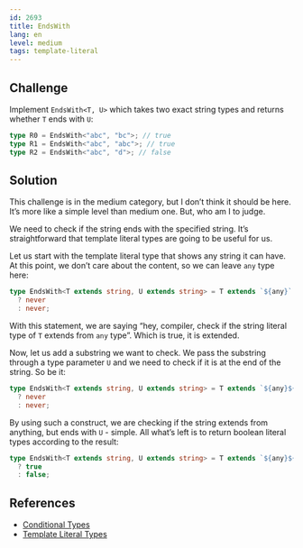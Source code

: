 ```yaml
---
id: 2693
title: EndsWith
lang: en
level: medium
tags: template-literal
---
```


## Challenge

Implement `EndsWith<T, U>` which takes two exact string types and returns
whether `T` ends with `U`:

```typescript
type R0 = EndsWith<"abc", "bc">; // true
type R1 = EndsWith<"abc", "abc">; // true
type R2 = EndsWith<"abc", "d">; // false
```

## Solution

This challenge is in the medium category, but I don’t think it should be here.
It’s more like a simple level than medium one. But, who am I to judge.

We need to check if the string ends with the specified string. It’s
straightforward that template literal types are going to be useful for us.

Let us start with the template literal type that shows any string it can have.
At this point, we don’t care about the content, so we can leave `any` type here:

```typescript
type EndsWith<T extends string, U extends string> = T extends `${any}`
  ? never
  : never;
```

With this statement, we are saying “hey, compiler, check if the string literal
type of `T` extends from `any` type”. Which is true, it is extended.

Now, let us add a substring we want to check. We pass the substring through a
type parameter `U` and we need to check if it is at the end of the string. So be
it:

```typescript
type EndsWith<T extends string, U extends string> = T extends `${any}${U}`
  ? never
  : never;
```

By using such a construct, we are checking if the string extends from anything,
but ends with `U` - simple. All what’s left is to return boolean literal types
according to the result:

```typescript
type EndsWith<T extends string, U extends string> = T extends `${any}${U}`
  ? true
  : false;
```

## References

- [Conditional Types](https://www.typescriptlang.org/docs/handbook/2/conditional-types.html)
- [Template Literal Types](https://www.typescriptlang.org/docs/handbook/release-notes/typescript-4-1.html#template-literal-types)
